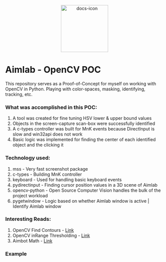 <p align="center">
<img src="https://res.cloudinary.com/wemakeart/image/upload/v1650072158/github-projects/aimlab-poc/aimlab-poc-bot_dietko.png" width=150px height="150px"  alt="docs-icon"/>
</p>

# Aimlab - OpenCV POC

This repository serves as a Proof-of-Concept for myself on working with OpenCV in Python. Playing with color-spaces, masking, identifying, tracking, etc.

### What was accomplished in this POC:

1. A tool was created for fine tuning HSV lower & upper bound values
2. Objects in the screen-capture scan-box were successfully identified
3. A c-types controller was built for MnK events because DirectInput is slow and win32api does not work
4. Basic logic was implemented for finding the center of each identified object and the clicking it

### Technology used:

1. mss - Very fast screenshot package
2. c-types - Building MnK controller
3. keyboard - Used for handling basic keyboard events
4. pydirectinput - Finding cursor position values in a 3D scene of Aimlab
5. opencv-python - Open Source Computer Vision handles the bulk of the project workload
6. pygetwindow - Logic based on whether Aimlab window is active | Identify Aimlab window

### Interesting Reads:

1. OpenCV Find Contours - [Link](https://docs.opencv.org/4.x/df/d0d/tutorial_find_contours.html)
2. OpenCV inRange Thresholding - [Link](https://docs.opencv.org/3.4/da/d97/tutorial_threshold_inRange.html)
3. Aimbot Math - [Link](https://www.unknowncheats.me/forum/counterstrike-global-offensive/137492-math-behind-hack-1-coding-better-aimbot-stop-using-calcangle.html)

### Example
